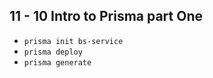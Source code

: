 ## 11 - 10 Intro to Prisma part One

- `prisma init bs-service`
- `prisma deploy`
- `prisma generate`